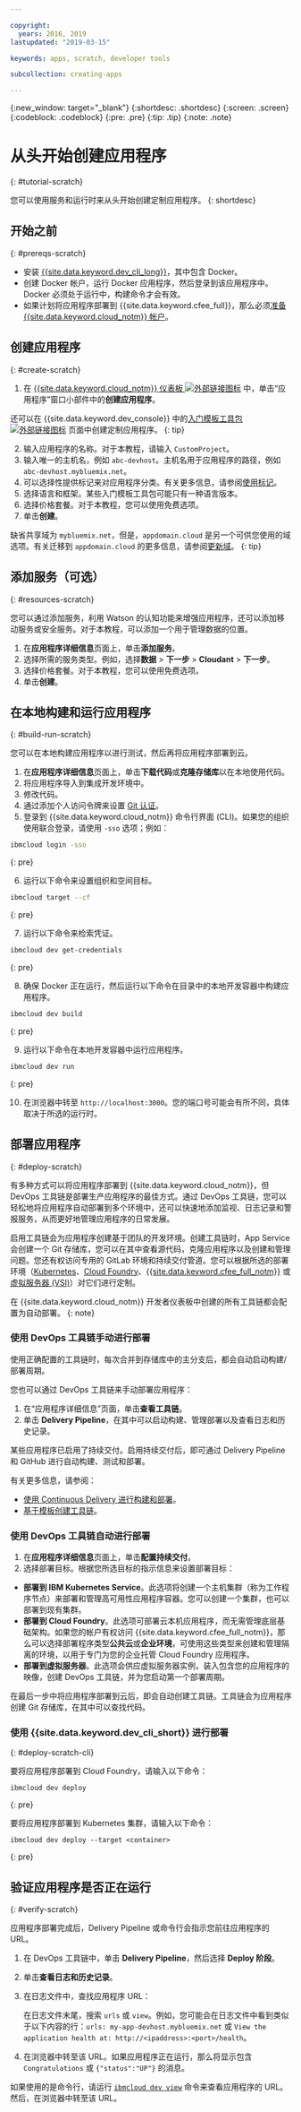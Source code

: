 ```yaml
---

copyright:
  years: 2016, 2019
lastupdated: "2019-03-15"

keywords: apps, scratch, developer tools

subcollection: creating-apps

---
```


{:new_window: target="_blank"}
{:shortdesc: .shortdesc}
{:screen: .screen}
{:codeblock: .codeblock}
{:pre: .pre}
{:tip: .tip}
{:note: .note}

# 从头开始创建应用程序
{: #tutorial-scratch}

您可以使用服务和运行时来从头开始创建定制应用程序。
{: shortdesc}

## 开始之前
{: #prereqs-scratch}

* 安装 [{{site.data.keyword.dev_cli_long}}](/docs/cli?topic=cloud-cli-ibmcloud-cli)，其中包含 Docker。 
* 创建 Docker 帐户，运行 Docker 应用程序，然后登录到该应用程序中。Docker 必须处于运行中，构建命令才会有效。
* 如果计划将应用程序部署到 {{site.data.keyword.cfee_full}}，那么必须[准备 {{site.data.keyword.cloud_notm}} 帐户](/docs/cloud-foundry?topic=cloud-foundry-prepare)。

## 创建应用程序
{: #create-scratch}

1. 在 [{{site.data.keyword.cloud_notm}} 仪表板 ![外部链接图标](../../icons/launch-glyph.svg "外部链接图标")](https://{DomainName}) 中，单击“应用程序”窗口小部件中的**创建应用程序**。

  还可以在 {{site.data.keyword.dev_console}} 中的[入门模板工具包 ![外部链接图标](../../icons/launch-glyph.svg "外部链接图标")](https://{DomainName}/developer/appservice/starter-kits/) 页面中创建定制应用程序。
  {: tip}

2. 输入应用程序的名称。对于本教程，请输入 `CustomProject`。
3. 输入唯一的主机名，例如 `abc-devhost`。主机名用于应用程序的路径，例如 `abc-devhost.mybluemix.net`。
4. 可以选择性提供标记来对应用程序分类。有关更多信息，请参阅[使用标记](/docs/resources?topic=resources-tag)。
5. 选择语言和框架。某些入门模板工具包可能只有一种语言版本。
6. 选择价格套餐。对于本教程，您可以使用免费选项。
7. 单击**创建**。

缺省共享域为 `mybluemix.net`，但是，`appdomain.cloud` 是另一个可供您使用的域选项。有关迁移到 `appdomain.cloud` 的更多信息，请参阅[更新域](/docs/apps/tutorials?topic=creating-apps-update-domain)。
{: tip}

## 添加服务（可选）
{: #resources-scratch}

您可以通过添加服务，利用 Watson 的认知功能来增强应用程序，还可以添加移动服务或安全服务。对于本教程，可以添加一个用于管理数据的位置。

1. 在**应用程序详细信息**页面上，单击**添加服务**。
2. 选择所需的服务类型。例如，选择**数据** > **下一步** > **Cloudant** > **下一步**。
3. 选择价格套餐。对于本教程，您可以使用免费选项。
4. 单击**创建**。

## 在本地构建和运行应用程序
{: #build-run-scratch}

您可以在本地构建应用程序以进行测试，然后再将应用程序部署到云。

1. 在**应用程序详细信息**页面上，单击**下载代码**或**克隆存储库**以在本地使用代码。
2. 将应用程序导入到集成开发环境中。
3. 修改代码。
4. 通过添加个人访问令牌来设置 [Git 认证](/docs/services/ContinuousDelivery?topic=ContinuousDelivery-git_working#git_authentication)。
5. 登录到 {{site.data.keyword.cloud_notm}} 命令行界面 (CLI)。如果您的组织使用联合登录，请使用 `-sso` 选项；例如：

  ```bash
  ibmcloud login -sso
  ```
  {: pre}

6. 运行以下命令来设置组织和空间目标。

  ```bash
  ibmcloud target --cf
  ```
  {: pre}

7. 运行以下命令来检索凭证。

  ```bash
  ibmcloud dev get-credentials
  ```
  {: pre}

8. 确保 Docker 正在运行，然后运行以下命令在目录中的本地开发容器中构建应用程序。

  ```bash
ibmcloud dev build
```
  {: pre}

9. 运行以下命令在本地开发容器中运行应用程序。

  ```bash
ibmcloud dev run
```
  {: pre}

10. 在浏览器中转至 `http://localhost:3000`。您的端口号可能会有所不同，具体取决于所选的运行时。

## 部署应用程序
{: #deploy-scratch}

有多种方式可以将应用程序部署到 {{site.data.keyword.cloud_notm}}，但 DevOps 工具链是部署生产应用程序的最佳方式。通过 DevOps 工具链，您可以轻松地将应用程序自动部署到多个环境中，还可以快速地添加监视、日志记录和警报服务，从而更好地管理应用程序的日常发展。

启用工具链会为应用程序创建基于团队的开发环境。创建工具链时，App Service 会创建一个 Git 存储库，您可以在其中查看源代码，克隆应用程序以及创建和管理问题。您还有权访问专用的 GitLab 环境和持续交付管道。您可以根据所选的部署环境（[Kubernetes](/docs/containers?topic=containers-container_index)、[Cloud Foundry](/docs/cloud-foundry-public?topic=cloud-foundry-public-about-cf)、[{{site.data.keyword.cfee_full_notm}}](/docs/cloud-foundry?topic=cloud-foundry-about) 或[虚拟服务器 (VSI)](/docs/vsi?topic=virtual-servers-getting-started-with-virtual-servers)）对它们进行定制。

在 {{site.data.keyword.cloud_notm}} 开发者仪表板中创建的所有工具链都会配置为自动部署。
{: note}

### 使用 DevOps 工具链手动进行部署

使用正确配置的工具链时，每次合并到存储库中的主分支后，都会自动启动构建/部署周期。 

您也可以通过 DevOps 工具链来手动部署应用程序：

1. 在“应用程序详细信息”页面，单击**查看工具链**。
2. 单击 **Delivery Pipeline**，在其中可以启动构建、管理部署以及查看日志和历史记录。

某些应用程序已启用了持续交付。启用持续交付后，即可通过 Delivery Pipeline 和 GitHub 进行自动构建、测试和部署。

有关更多信息，请参阅：
* [使用 Continuous Delivery 进行构建和部署](/docs/services/ContinuousDelivery?topic=ContinuousDelivery-deliverypipeline_build_deploy)。
* [基于模板创建工具链](/docs/services/ContinuousDelivery?topic=ContinuousDelivery-toolchains_getting_started)。

### 使用 DevOps 工具链自动进行部署

1. 在**应用程序详细信息**页面上，单击**配置持续交付**。
2. 选择部署目标。根据您所选目标的指示信息来设置部署目标：
  * **部署到 IBM Kubernetes Service**。此选项将创建一个主机集群（称为工作程序节点）来部署和管理高可用性应用程序容器。您可以创建一个集群，也可以部署到现有集群。
  * **部署到 Cloud Foundry**。此选项可部署云本机应用程序，而无需管理底层基础架构。如果您的帐户有权访问 {{site.data.keyword.cfee_full_notm}}，那么可以选择部署程序类型**公共云**或**企业环境**，可使用这些类型来创建和管理隔离的环境，以用于专门为您的企业托管 Cloud Foundry 应用程序。
  * **部署到虚拟服务器**。此选项会供应虚拟服务器实例，装入包含您的应用程序的映像，创建 DevOps 工具链，并为您启动第一个部署周期。

在最后一步中将应用程序部署到云后，即会自动创建工具链。工具链会为应用程序创建 Git 存储库，在其中可以查找代码。 

### 使用 {{site.data.keyword.dev_cli_short}} 进行部署
{: #deploy-scratch-cli}

要将应用程序部署到 Cloud Foundry，请输入以下命令：
```
ibmcloud dev deploy
```
{: pre}

要将应用程序部署到 Kubernetes 集群，请输入以下命令：
```
ibmcloud dev deploy --target <container>
```
{: pre}

## 验证应用程序是否正在运行
{: #verify-scratch}

应用程序部署完成后，Delivery Pipeline 或命令行会指示您前往应用程序的 URL。

1. 在 DevOps 工具链中，单击 **Delivery Pipeline**，然后选择 **Deploy 阶段**。
2. 单击**查看日志和历史记录**。
3. 在日志文件中，查找应用程序 URL：

    在日志文件末尾，搜索 `urls` 或 `view`。例如，您可能会在日志文件中看到类似于以下内容的行：`urls: my-app-devhost.mybluemix.net` 或 `View the application health at: http://<ipaddress>:<port>/health`。

4. 在浏览器中转至该 URL。如果应用程序正在运行，那么将显示包含 `Congratulations` 或 `{"status":"UP"}` 的消息。

如果使用的是命令行，请运行 [`ibmcloud dev view`](/docs/cli/idt?topic=cloud-cli-idt-cli#view) 命令来查看应用程序的 URL。然后，在浏览器中转至该 URL。

